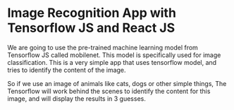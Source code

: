 # Image Recognition App with Tensorflow JS and React JS

We are going to use the pre-trained machine learning model from Tensorflow JS called mobilenet. This model is specifically used for image classification. This is a very simple app that uses tensorflow model, and tries to identify the content of the image.

So if we use an image of animals like cats, dogs or other simple things, The Tensorflow will work behind the scenes to identify the content for this image, and will display the results in 3 guesses.

